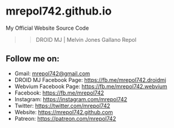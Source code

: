 # mrepol742.github.io
My Official Website Source Code

>> DROID MJ | Melvin Jones Gallano Repol

## Follow me on:
- Gmail: mrepol742@gmail.com
- DROID MJ Facebook Page: https://fb.me/mrepol742.droidmj 
- Webvium Facebook Page: https://fb.me/mrepol742.webvium
- Facebook: https://fb.me/mrepol742
- Instagram: https://instagram.com/mrepol742
- Twitter: https://twitter.com/mrepol742
- Website: https://mrepol742.github.com
- Patreon: https://patreon.com/mrepol742
